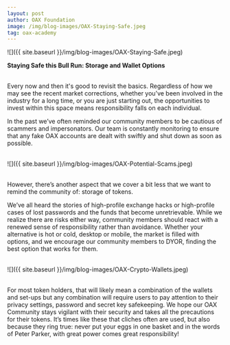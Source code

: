 ```yaml
---
layout: post
author: OAX Foundation
image: /img/blog-images/OAX-Staying-Safe.jpeg
tag: oax-academy
---
```


![]({{ site.baseurl }}/img/blog-images/OAX-Staying-Safe.jpeg)

<b>Staying Safe this Bull Run: Storage and Wallet Options</b>

<br>Every now and then it's good to revisit the basics. Regardless of how we may see the recent market corrections, whether you’ve been involved in the industry for a long time, or you are just starting out, the opportunities to invest within this space means responsibility falls on each individual. 

In the past we’ve often reminded our community members to be cautious of scammers and impersonators. Our team is constantly monitoring to ensure that any fake OAX accounts are dealt with swiftly and shut down as soon as possible. 

<br>![]({{ site.baseurl }}/img/blog-images/OAX-Potential-Scams.jpeg)

<br>However, there’s another aspect that we cover a bit less that we want to remind the community of: storage of tokens.

We’ve all heard the stories of high-profile exchange hacks or high-profile cases of lost passwords and the funds that become unretrievable.  While we realize there are risks either way, community members should react with a renewed sense of responsibility rather than avoidance. Whether your alternative is hot or cold, desktop or mobile, the market is filled with options, and we encourage our community members to DYOR, finding the best option that works for them.

<br>![]({{ site.baseurl }}/img/blog-images/OAX-Crypto-Wallets.jpeg)

<br>For most token holders, that will likely mean a combination of the wallets and set-ups but any combination will require users to pay attention to their privacy settings, password and secret key safekeeping. We hope our OAX Community stays vigilant with their security and takes all the precautions for their tokens. It’s times like these that cliches often are used, but also because they ring true: never put your eggs in one basket and in the words of Peter Parker, with great power comes great responsibility!
